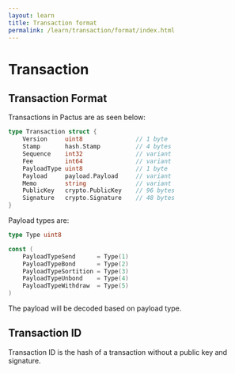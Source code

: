 ```yaml
---
layout: learn
title: Transaction format
permalink: /learn/transaction/format/index.html
---
```



# Transaction

## Transaction Format

Transactions in Pactus are as seen below:

```go
type Transaction struct {
    Version     uint8               // 1 byte
    Stamp       hash.Stamp          // 4 bytes
    Sequence    int32               // variant
    Fee         int64               // variant
    PayloadType uint8               // 1 byte
    Payload     payload.Payload     // variant
    Memo        string              // variant
    PublicKey   crypto.PublicKey    // 96 bytes
    Signature   crypto.Signature    // 48 bytes
}
```

Payload types are:

```go
type Type uint8

const (
    PayloadTypeSend      = Type(1)
    PayloadTypeBond      = Type(2)
    PayloadTypeSortition = Type(3)
    PayloadTypeUnbond    = Type(4)
    PayloadTypeWithdraw  = Type(5)
)
```

The payload will be decoded based on payload type.

## Transaction ID

Transaction ID is the hash of a transaction without a public key and signature.
